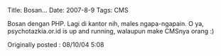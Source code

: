 Title: Bosan...
Date: 2007-8-9
Tags: CMS

Bosan dengan PHP. Lagi di kantor nih, males ngapa-ngapain.
O ya, psychotazkia.or.id is up and running, walaupun make CMSnya orang :)

Originally posted : 08/10/04 5:08